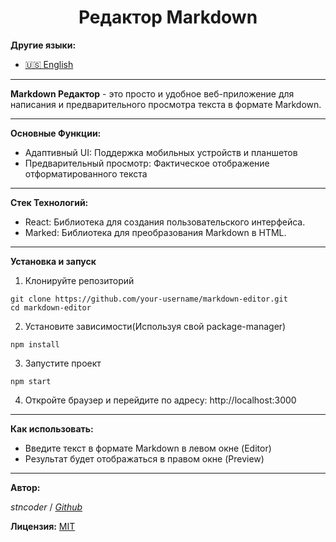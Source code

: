 <h1 align="center">Редактор Markdown</h1>


**Другие языки:**
- [🇺🇸 English](README.md)

---
**Markdown Редактор** - это просто и удобное веб-приложение для написания и предварительного просмотра текста в формате Markdown.

---
**Основные Функции:**
- Адаптивный UI: Поддержка мобильных устройств и планшетов
- Предварительный просмотр: Фактическое отображение отформатированного текста

 ---

**Стек Технологий:**
- React: Библиотека для создания пользовательского интерфейса.
- Marked: Библиотека для преобразования Markdown в HTML.
 ---
**Установка и запуск**
1. Клонируйте репозиторий
```
git clone https://github.com/your-username/markdown-editor.git
cd markdown-editor
```
2. Установите зависимости(Используя свой package-manager)

`
npm install
`

3. Запустите проект

`
npm start
`

4. Откройте браузер и перейдите по адресу: http://localhost:3000
 ---
**Как использовать:**
- Введите текст в формате Markdown в левом окне (Editor)
- Результат  будет отображаться в правом окне (Preview)
---
**Автор:**

*stncoder* / *[Github](https://github.com/stncoder)*

**Лицензия:** [MIT](LICENSE)

